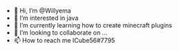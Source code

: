- 👋 Hi, I’m @Willyema
- 👀 I’m interested in java
- 🌱 I’m currently learning how to create minecraft plugins
- 💞️ I’m looking to collaborate on ...
- 📫 How to reach me ICube56#7795

<!---
Willyema/Willyema is a ✨ special ✨ repository because its `README.md` (this file) appears on your GitHub profile.
You can click the Preview link to take a look at your changes.
--->
